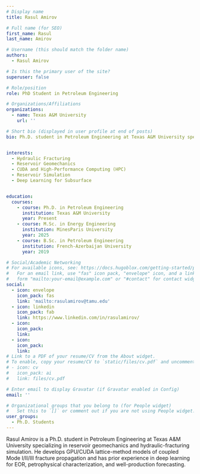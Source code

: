 ```yaml
---
# Display name
title: Rasul Amirov

# Full name (for SEO)
first_name: Rasul 
last_name: Amirov

# Username (this should match the folder name)
authors:
  - Rasul Amirov

# Is this the primary user of the site?
superuser: false

# Role/position
role: PhD Student in Petroleum Engineering

# Organizations/Affiliations
organizations:
  - name: Texas A&M University
    url: ''

# Short bio (displayed in user profile at end of posts)
bio: Ph.D. student in Petroleum Engineering at Texas A&M University specializing in reservoir geomechanics and hydraulic-fracturing simulation. I develop GPU/CUDA-accelerated, high-performance lattice-method solvers to model coupled Mode I/II/III fracture initiation and propagation in heterogeneous formations, including fracture-swarm behavior. Prior work includes deep learning for EOR, petrophysical characterization, and time-series well-production forecasting. My goal is to translate fracture mechanics into design insights that reduce costs and enhance recovery.


interests:
  - Hydraulic Fracturing
  - Reservoir Geomechanics
  - CUDA and High-Performance Computing (HPC)
  - Reservoir Simulation
  - Deep Learning for Subsurface


education:
  courses:
    - course: Ph.D. in Petroleum Engineering
      institution: Texas A&M University
      year: Present
    - course: M.Sc. in Energy Engineering
      institution: MinesParis University
      year: 2025
    - course: B.Sc. in Petroleum Engineering
      institution: French-Azerbaijan University
      year: 2019

# Social/Academic Networking
# For available icons, see: https://docs.hugoblox.com/getting-started/page-builder/#icons
#   For an email link, use "fas" icon pack, "envelope" icon, and a link in the
#   form "mailto:your-email@example.com" or "#contact" for contact widget.
social:
  - icon: envelope
    icon_pack: fas
    link: 'mailto:rasulamirov@tamu.edu'
  - icon: linkedin
    icon_pack: fab
    link: https://www.linkedin.com/in/rasulamirov/
  - icon: 
    icon_pack: 
    link: 
  - icon: 
    icon_pack: 
    link: 
# Link to a PDF of your resume/CV from the About widget.
# To enable, copy your resume/CV to `static/files/cv.pdf` and uncomment the lines below.
# - icon: cv
#   icon_pack: ai
#   link: files/cv.pdf

# Enter email to display Gravatar (if Gravatar enabled in Config)
email: ''

# Organizational groups that you belong to (for People widget)
#   Set this to `[]` or comment out if you are not using People widget.
user_groups:
  - Ph.D. Students
---
```


Rasul Amirov is a Ph.D. student in Petroleum Engineering at Texas A&M University specializing in reservoir geomechanics and hydraulic-fracturing simulation. He develops GPU/CUDA lattice-method models of coupled Mode I/II/III fracture propagation and has prior experience in deep learning for EOR, petrophysical characterization, and well-production forecasting.

